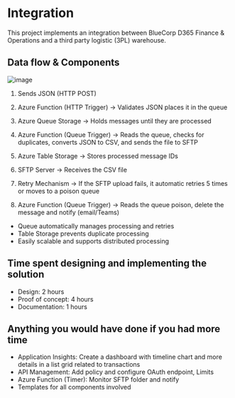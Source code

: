 # Integration

This project implements an integration between BlueCorp D365 Finance & Operations and a third party logistic (3PL) warehouse.

## Data flow & Components

![image](https://github.com/user-attachments/assets/ae2e984f-22d3-4e9c-94d7-6e12f432970b)

1. Sends JSON (HTTP POST)

2. Azure Function (HTTP Trigger) → Validates JSON places it in the queue

3. Azure Queue Storage → Holds messages until they are processed

4. Azure Function (Queue Trigger) → Reads the queue, checks for duplicates, converts JSON to CSV, and sends the file to SFTP

5. Azure Table Storage → Stores processed message IDs

6. SFTP Server → Receives the CSV file

7. Retry Mechanism → If the SFTP upload fails, it automatic retries 5 times or moves to a poison queue

8. Azure Function (Queue Trigger) → Reads the queue poison, delete the message and notify (email/Teams)

- Queue automatically manages processing and retries
- Table Storage prevents duplicate processing
- Easily scalable and supports distributed processing

## Time spent designing and implementing the solution
- Design: 2 hours
- Proof of concept: 4 hours
- Documentation: 1 hours

## Anything you would have done if you had more time

- Application Insights: Create a dashboard with timeline chart and more details in a list grid related to transactions
- API Management: Add policy and configure OAuth endpoint, Limits
- Azure Function (Timer): Monitor SFTP folder and notify
- Templates for all components involved
